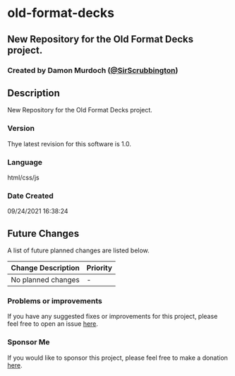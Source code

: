 # old-format-decks
## New Repository for the Old Format Decks project.
### Created by Damon Murdoch ([@SirScrubbington](https://twitter.com/SirScrubbington))

## Description
New Repository for the Old Format Decks project.

### Version
Thye latest revision for this software is 1.0.

### Language
html/css/js

### Date Created
09/24/2021 16:38:24

## Future Changes
A list of future planned changes are listed below.

| Change Description | Priority |
| ------------------ | -------- | 
| No planned changes | -        |

### Problems or improvements
If you have any suggested fixes or improvements for this project, please 
feel free to open an issue [here](../../issues).


### Sponsor Me
If you would like to sponsor this project, please feel free to 
make a donation [here](https://www.paypal.com/paypalme/sirsc).

